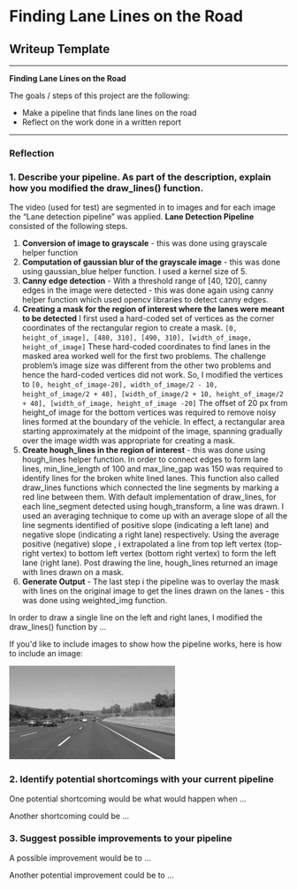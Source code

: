 # **Finding Lane Lines on the Road** 

## Writeup Template

---

**Finding Lane Lines on the Road**

The goals / steps of this project are the following:
* Make a pipeline that finds lane lines on the road
* Reflect on the work done in a written report


[//]: # (Image References)

[image1]: ./examples/grayscale.jpg "Grayscale"

---

### Reflection

### 1. Describe your pipeline. As part of the description, explain how you modified the draw_lines() function.

The video (used for test) are segmented in to images and for each image the “Lane detection pipeline” was applied. 
**Lane Detection Pipeline** consisted of the following steps. 
1. __Conversion of image to grayscale__ - this was done using grayscale helper function
2. __Computation of gaussian blur of the grayscale image__  - this was done using gaussian_blue helper function. I used a kernel size of 5. 
3. __Canny edge detection__ - With a threshold range of [40, 120], canny edges in the image were detected - this was done again using canny helper function which used opencv libraries to detect canny edges. 
4. __Creating a mask for the region of interest where the lanes were meant to be detected__ 
I first used a hard-coded set of vertices as the corner coordinates of the rectangular region to create a mask. 
`[0, height_of_image], [480, 310], [490, 310], [width_of_image, height_of_image]`
These hard-coded coordinates to find lanes in the masked area worked well for the first two problems. The challenge problem’s image size was different from the other two problems and hence the hard-coded vertices did not work. 
So, I modified the vertices to 
`[0, height_of_image-20], width_of_image/2 - 10, height_of_image/2 + 40], [width_of_image/2 + 10, height_of_image/2 + 40], [width_of_image, height_of_image -20]`
The offset of 20 px from height_of image for the bottom vertices was required to remove noisy lines formed at the boundary of the vehicle. 
In effect, a rectangular area starting approximately at the midpoint of the image, spanning gradually over the image width was appropriate for creating a mask. 
5. __Create hough_lines in the region of interest__ - this was done using hough_lines helper function. In order to connect edges to form lane lines, min_line_length of 100 and max_line_gap was 150 was required to identify lines for the broken white lined lanes. 
This function also called draw_lines functions which connected the line segments by marking a red line between them. With default implementation of draw_lines, for each line_segment detected using hough_transform, a line was drawn. 
I used an averaging technique to come up with an average slope of all the line segments identified of positive slope (indicating a left lane) and negative slope (indicating a right lane) respectively. Using the average positive (negative) slope , i extrapolated a line from top left vertex (top-right vertex) to bottom left vertex (bottom right vertex) to form the left lane (right lane). Post drawing the line, hough_lines returned an image with lines drawn on a mask. 
6. __Generate Output__ - The last step i the pipeline was to overlay the mask with lines on the original image to get the lines drawn on the lanes - this was done using weighted_img function. 



In order to draw a single line on the left and right lanes, I modified the draw_lines() function by ...

If you'd like to include images to show how the pipeline works, here is how to include an image: 

![alt text][image1]


### 2. Identify potential shortcomings with your current pipeline


One potential shortcoming would be what would happen when ... 

Another shortcoming could be ...


### 3. Suggest possible improvements to your pipeline

A possible improvement would be to ...

Another potential improvement could be to ...
